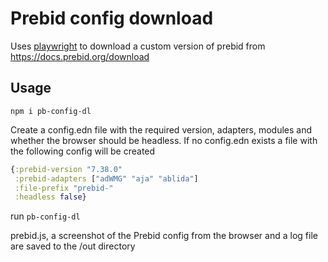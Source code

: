 # Prebid config download
Uses [playwright](https://playwright.dev/) to download a custom version of prebid
from https://docs.prebid.org/download

## Usage
`npm i pb-config-dl`

Create a config.edn file with the required version, adapters, modules and
whether the browser should be headless. If no config.edn exists a file with
the following config will be created

```clojure
{:prebid-version "7.38.0" 
 :prebid-adapters ["adWMG" "aja" "ablida"] 
 :file-prefix "prebid-" 
 :headless false}
```

run `pb-config-dl`

prebid.js, a screenshot of the Prebid config from the browser and a log file are 
saved to the /out directory
